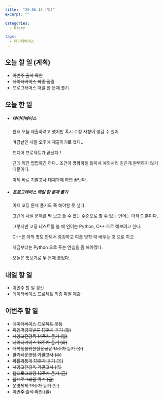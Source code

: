 ```yaml
---
title:  "20.06.14 (일)"
excerpt: ""

categories:
  - Diary

tags:
  - 데이터베이스
---
```


## 오늘 할 일 (계획)

- ~~이번주 출석 확인~~
- ~~데이터베이스 최종 점검~~
- 프로그래머스 매일 한 문제 풀기

## 오늘 한 일

- ##### 데이터베이스

  원래 오늘 제출하려고 했지만 혹시 수정 사항이 생길 수 있어

  마감날인 내일 오후에 제출하기로 했다..

  드디어 프로젝트가 끝났다 !

  근데 약간 찝찝하긴 하다.. 조건이 명확하질 않아서 예외처리 같은게 완벽하지 않기 때문이다.

  이제 바로 기말고사 대체과제 하면 끝난다..

- ##### 프로그래머스 매일 한 문제 풀기

  이제 코딩 문제 풀기도 쭉 해야할 듯 싶다.

  그런데 사실 문제를 딱 보고 풀 수 있는 수준으로 할 수 있는 언어는 아직 C 뿐이다..

  그렇지만 코딩 테스트를 볼 때 언어는 Python, C++ 으로 해보려고 한다.

  C++은 아직 맛도 안봐서 종강하고 여름 방학 때 배우는 것 으로 하고

  지금부터는 Python 으로 푸는 연습을 좀 해야겠다.

  오늘은 맛보기로 두 문제 풀었다.

## 내일 할 일

- 이번주 할 일 갱신
- 데이터베이스 프로젝트 최종 파일 제출

## 이번주 할 일

- ~~데이터베이스 프로젝트 코딩~~
- ~~취업역량개발론 13주차 듣기 (월)~~
- ~~서양고전강독 14주차 듣기 (월)~~
- ~~데이터베이스 13주차 듣기 (화)~~
- ~~대학생을위한실용금융 14주차 듣기 (수)~~
- ~~알기쉬운코딩 기말고사 (수)~~
- ~~확률과통계 13주차 듣기 (목)~~
- ~~서양고전강독 기말고사 (목)~~
- ~~웹프로그래밍 13주차 듣기 (금)~~
- ~~웹프로그래밍 퀴즈 (금)~~
- ~~운영체제 13주차 듣기 (토)~~
- ~~이번주 출석 확인 (일)~~
